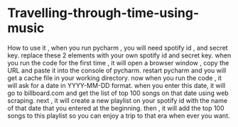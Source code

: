 # Travelling-through-time-using-music

How to use it , 
when you run pycharm , you will need spotify id , and secret key. 
replace these 2 elements with your own spotify id and secret key.
when you run the code for the first time , it will open a browser window , copy the URL and paste it into the console of pycharm. 
restart pycharm and you will get a cache file in your working directory.
now when you run the code , it will ask for a date in YYYY-MM-DD format.
when you enter this date, it will go to billboard.com and get the list of top 100 songs on that date using web scraping.
next , it will create a new playlist on your spotify id with the name of that date that you entered at the beginning.
then , it will add the top 100 songs to this playlist so you can enjoy a trip to that era when ever you want. 
